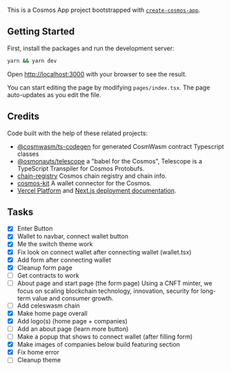 This is a Cosmos App project bootstrapped with [`create-cosmos-app`](https://github.com/cosmology-tech/create-cosmos-app).

## Getting Started

First, install the packages and run the development server:

```bash
yarn && yarn dev
```

Open [http://localhost:3000](http://localhost:3000) with your browser to see the result.

You can start editing the page by modifying `pages/index.tsx`. The page auto-updates as you edit the file.

## Credits

Code built with the help of these related projects:

* [@cosmwasm/ts-codegen](https://github.com/CosmWasm/ts-codegen) for generated CosmWasm contract Typescript classes
* [@osmonauts/telescope](https://github.com/osmosis-labs/telescope) a "babel for the Cosmos", Telescope is a TypeScript Transpiler for Cosmos Protobufs.
* [chain-registry](https://github.com/cosmology-tech/chain-registry) Cosmos chain registry and chain info.
* [cosmos-kit](https://github.com/cosmology-tech/cosmos-kit) A wallet connector for the Cosmos.
* [Vercel Platform](https://vercel.com/new?utm_medium=default-template&filter=next.js&utm_source=create-next-app&utm_campaign=create-next-app-readme)  and [Next.js deployment documentation](https://nextjs.org/docs/deployment).

## Tasks

- [X] Enter Button
- [x] Wallet to navbar, connect wallet button
- [x] Me the switch theme work
- [X] Fix look on connect wallet after connecting wallet (wallet.tsx)
- [X] Add form after connecting wallet 
- [X] Cleanup form page
- [ ] Get contracts to work
- [ ] About page and start page (the form page) Using a CNFT minter, we focus on scaling blockchain technology, innovation, security for long-term value and consumer growth.
- [ ] Add celeswasm chain
- [X] Make home page overall 
- [X] Add logo(s) (home page + companies)
- [ ] Add an about page (learn more button)
- [ ] Make a popup that shows to connect wallet (after filling form)
- [X] Make images of companies below build featuring section
- [X] Fix home error
- [ ] Cleanup theme